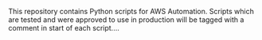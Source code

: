 This repository contains Python scripts for AWS Automation. Scripts which are tested and were approved to use in production will be tagged with a comment in start of each script....
